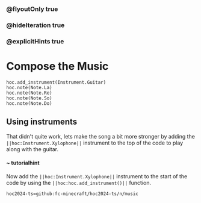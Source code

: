 ### @flyoutOnly true
### @hideIteration true
### @explicitHints true

# Compose the Music

```python-template
hoc.add_instrument(Instrument.Guitar)
hoc.note(Note.La)
hoc.note(Note.Re)
hoc.note(Note.So)
hoc.note(Note.Do)
```

## Using instruments
That didn't quite work, lets make the song a bit more stronger by adding the ``||hoc:Instrument.Xylophone||`` instrument to the top of the code to play along with the guitar.

#### ~ tutorialhint
Now add the ``||hoc:Instrument.Xylophone||`` instrument to the start of the code by using the ``||hoc:hoc.add_instrument()||`` function.


```package
hoc2024-ts=github:fc-minecraft/hoc2024-ts/n/music
```